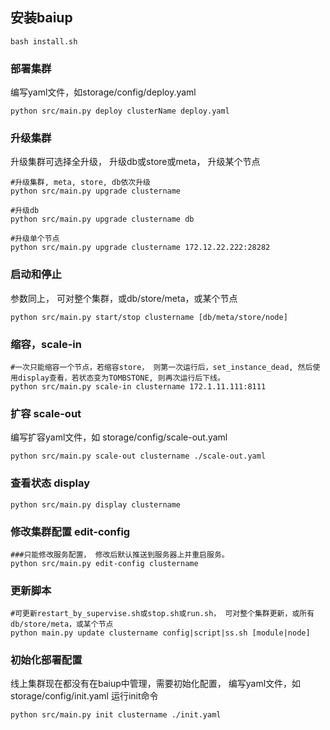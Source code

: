 ## 安装baiup
```
bash install.sh
```

### 部署集群

编写yaml文件，如storage/config/deploy.yaml

```
python src/main.py deploy clusterName deploy.yaml
```

### 升级集群
升级集群可选择全升级， 升级db或store或meta， 升级某个节点

```
#升级集群, meta, store, db依次升级
python src/main.py upgrade clustername

#升级db
python src/main.py upgrade clustername db

#升级单个节点
python src/main.py upgrade clustername 172.12.22.222:28282

```

### 启动和停止
参数同上， 可对整个集群，或db/store/meta，或某个节点

```
python src/main.py start/stop clustername [db/meta/store/node]
```

### 缩容，scale-in
```
#一次只能缩容一个节点，若缩容store， 则第一次运行后，set_instance_dead, 然后使用display查看，若状态变为TOMBSTONE, 则再次运行后下线。
python src/main.py scale-in clustername 172.1.11.111:8111
```

### 扩容 scale-out
编写扩容yaml文件，如 storage/config/scale-out.yaml
```
python src/main.py scale-out clustername ./scale-out.yaml
```


### 查看状态 display

```
python src/main.py display clustername
```

### 修改集群配置 edit-config
```
###只能修改服务配置， 修改后默认推送到服务器上并重启服务。
python src/main.py edit-config clustername
```

### 更新脚本
```
#可更新restart_by_supervise.sh或stop.sh或run.sh， 可对整个集群更新，或所有db/store/meta，或某个节点
python main.py update clustername config|script|ss.sh [module|node]
```


### 初始化部署配置
线上集群现在都没有在baiup中管理，需要初始化配置，
编写yaml文件，如 storage/config/init.yaml
运行init命令
```
python src/main.py init clustername ./init.yaml
```


